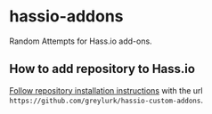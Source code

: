 # hassio-addons

Random Attempts for Hass.io add-ons.

## How to add repository to Hass.io

[Follow repository installation instructions](https://home-assistant.io/hassio/installing_third_party_addons/) with the url `https://github.com/greylurk/hassio-custom-addons`.
